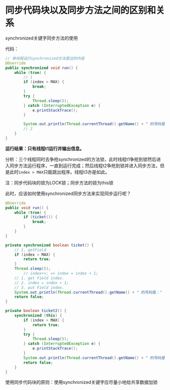# 同步代码块以及同步方法之间的区别和关系

synchronized关键字同步方法的使用

代码：

```java
// 单线程运行synchronized方法里边的内容
@Override
public synchronized void run() {
    while (true) {
        // 1
        if (index > MAX) {
            break;
        }
        try {
            Thread.sleep(5);
        } catch (InterruptedException e) {
            e.printStackTrace();
        }

        System.out.println(Thread.currentThread().getName() + " 的号码是：" + (index++));
        // 2
    }
}
```

**运行结果：只有线程t1运行并输出信息。**

分析：三个线程同时去争抢synchronized的方法锁，此时线程t1争抢到锁然后进入同步方法运行程序，一直到运行完成；然后线程t2争抢到锁并进入同步方法，但是此时`index > MAX`只能跳出程序。线程t3亦是如此。

注：同步代码块的锁为LOCK锁；同步方法的锁为this锁



此时，应该如何使用synchronized同步方法来实现同步运行呢？

```java
@Override
public void run() {
    while (true) {
        if (ticket()) {
            break;
        }
    }
}

private synchronized boolean ticket() {
    // 1. getField
    if (index > MAX) {
        return true;
    }
    Thread.sleep(5);
		// index++; => index = index + 1;
    // 1. get Field index.
    // 2. index = index + 1;
    // 3. put Field index.
    System.out.println(Thread.currentThread().getName() + " 的号码是：" + (index++));
    return false;
}

private boolean ticket2() {
    synchronized (this) {
        if (index > MAX) {
            return true;
        }
        try {
            Thread.sleep(5);
        } catch (InterruptedException e) {
            e.printStackTrace();
        }
        System.out.println(Thread.currentThread().getName() + " 的号码是：" + (index++));
        return false;
    }
}
```



使用同步代码块的原则：使用synchronized关键字应尽量小地给共享数据加锁

